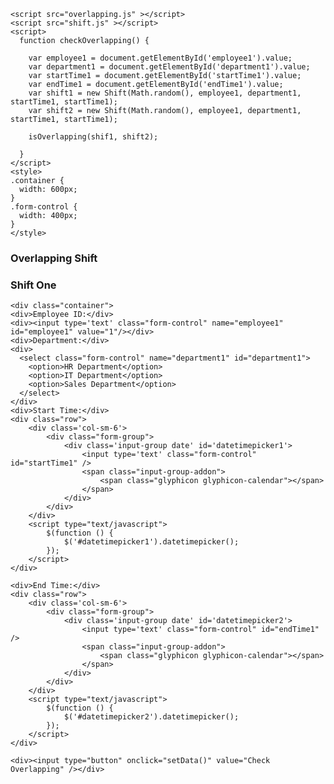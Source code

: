 
<html>
  <head>
    <link rel="stylesheet" href="https://maxcdn.bootstrapcdn.com/bootstrap/3.3.7/css/bootstrap.min.css">
    <!-- jQuery library -->
    <script type="text/javascript" src="//code.jquery.com/jquery-2.1.1.min.js"></script>
    <script src="https://maxcdn.bootstrapcdn.com/bootstrap/3.3.7/js/bootstrap.min.js"></script>
    <script src="https://cdnjs.cloudflare.com/ajax/libs/moment.js/2.10.6/moment.min.js"></script>
    <script src="https://cdnjs.cloudflare.com/ajax/libs/bootstrap-datetimepicker/4.17.37/js/bootstrap-datetimepicker.min.js"></script>

    <script src="overlapping.js" ></script>
    <script src="shift.js" ></script>
    <script>
      function checkOverlapping() {
        
        var employee1 = document.getElementById('employee1').value;
        var department1 = document.getElementById('department1').value;
        var startTime1 = document.getElementById('startTime1').value;
        var endTime1 = document.getElementById('endTime1').value;
        var shift1 = new Shift(Math.random(), employee1, department1, startTime1, startTime1);
        var shift2 = new Shift(Math.random(), employee1, department1, startTime1, startTime1);
        
        isOverlapping(shif1, shift2);
        
      }
    </script>
    <style>
    .container {
      width: 600px;
    }
    .form-control {
      width: 400px;
    }
    </style>
  </head>
  <body>
    <h3>Overlapping Shift</h3>
    <h3>Shift One</h3>
    
    <div class="container">
    <div>Employee ID:</div>
    <div><input type='text' class="form-control" name="employee1" id="employee1" value="1"/></div>
    <div>Department:</div>
    <div>
      <select class="form-control" name="department1" id="department1">
        <option>HR Department</option>
        <option>IT Department</option>
        <option>Sales Department</option>
      </select>
    </div>
    <div>Start Time:</div>
    <div class="row">
        <div class='col-sm-6'>
            <div class="form-group">
                <div class='input-group date' id='datetimepicker1'>
                    <input type='text' class="form-control" id="startTime1" />
                    <span class="input-group-addon">
                        <span class="glyphicon glyphicon-calendar"></span>
                    </span>
                </div>
            </div>
        </div>
        <script type="text/javascript">
            $(function () {
                $('#datetimepicker1').datetimepicker();
            });
        </script>
    </div>
    
    <div>End Time:</div>
    <div class="row">
        <div class='col-sm-6'>
            <div class="form-group">
                <div class='input-group date' id='datetimepicker2'>
                    <input type='text' class="form-control" id="endTime1" />
                    <span class="input-group-addon">
                        <span class="glyphicon glyphicon-calendar"></span>
                    </span>
                </div>
            </div>
        </div>
        <script type="text/javascript">
            $(function () {
                $('#datetimepicker2').datetimepicker();
            });
        </script>
    </div>
    
    <div><input type="button" onclick="setData()" value="Check Overlapping" /></div>

  </div>
  </body>
  </html>
